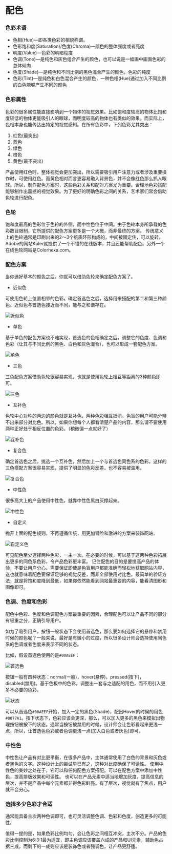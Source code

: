 配色
===

### 色彩术语

- 色相(Hue)—即各类色彩的相貌称谓。
- 色彩饱和度(Saturation)/色度(Chroma)—颜色的整体强度或者亮度
- 明度(Value)—色彩的明暗程度
- 色调(Tone)—是纯色和灰色组合产生的颜色，也可以说是一幅画中画面色彩的总体倾向
- 色度(Shade)—是纯色和不同比例的黑色混合产生的颜色，色彩的纯度
- 色彩(Tint)—是纯色和白色混合产生的颜色，一种色相(Hue)通过加入不同比例的白色能够产生不同的颜色

### 色彩属性

色彩的很多属性能直接影响到一个物体的视觉效果。比如饱和度较高的物体比饱和度较低的物体更能吸引人的眼球，而明度较高的物体也有类似的效果。而实际上，色相本身也能传达出特定的视觉感知。在所有色彩中，下列色彩尤其突出：

1. 红色(最突出)
2. 蓝色
3. 绿色
4. 橙色
5. 黄色(最不突出)

产品使用红色时，整体视觉会更加突出，所以需要吸引用户注意力或者涉及重要操作时，可使用红色。而黄色相对而言更容易融入背景色，并不会像红色那么抓人眼球。所以，制作配色方案时，这些色彩关系和配对方案尤为重要。合理地色彩搭配能够制作出震撼的视觉效果。为了更好的明确色彩之间的关系，艺术家们常会借助色轮进行配色。

### 色轮

饱和度最高的色彩位于色轮的外侧，而中性色位于中间。由于色轮本身所承载的色彩数目限制，它所提供的配色方案更多是一个大概，而非最终的方案。
传统意义上的色轮通常是印刷出来的2～3个纸质环形构成的，中间被固定住，可以旋转。
Adobe的网站Kuler就提供了一个不错的在线版本，并且还能帮助配色。另外一个在线色轮网站是Colorhexa.com。

### 配色方案

当你选好基本的颜色之后，你就可以借助色轮来确定配色方案了。

- 近似色

可使用色轮上位置相邻的色彩。确定首选色之后，选择用来搭配的第二和第三种颜色。近似色与首选色接近而不同，能与之和谐存在。

![近似色](img/1.1.1.jpg)

- 单色

基于单色的配色方案也不难实现，首选色的色相确定之后，调整它的色度、色调和色彩（让其与不同比例的黑色、白色和灰色混合），也可以形成一套配色方案。

![单色](img/1.1.2.jpg)

- 三色

三色配色方案借助色轮很容易实现，也就是使用色轮上相互等距离的3种颜色即可。

![三色](img/1.1.3.jpg)

- 互补色

色轮中心对称的两边的颜色就是互补色，两种色彩相互抵消，色盲的用户可能分辨不出来部分对比色。所以，如果你想每个人都看清楚产品的内容，那么请不要使用两种正好处于相反位置的色彩。（稍微偏一点就好了）

![互补色](img/1.1.4.jpg)

- 复合色

确定首选色之后，挑选一个互补色，然后加上一个与首选色同色系的色彩，这样的三色搭配方案很容易实现，提供了明显的色彩反差，也不容易被滥用。

![复合色](img/1.1.5.jpg)

- 中性色

很多高大上的产品使用中性色，就靠中性色黑白灰撑起来。

![中性色](img/1.1.6.jpg)

- 自定义

抛开上面的配色规则，不再遵循传统，用更加冒险和激进的方案来装饰网站。

![自定义色](img/1.1.7.jpg)

可见配色至少选择两种色彩，一主一次。在必要的时候，可以基于这两种色彩拓展出更多的同色系色彩，令产品色彩更丰富。 记住配色的目的是要提高产品的体验，不要让用户分心。需要保证即使是色盲用户都能准确而轻松地获取网站内容，这也就意味着配色要保证足够的视觉反差，而非全部使用对比色。最简单的验证方法，就是将饱和度降到最低，如果你依然能看到网站最重要的内容，能看清图形和图像即可。

### 色调、色度和色彩

配色中色彩、色度和色调配色方案最重要的因素，合理配色可以让产品不同的部分有轻重之分，正确引导用户。

如为了吸引用户，按钮一般状态下会使用首选色，那么要如何选择它的悬停和禁用时候的颜色呢？一般来说，最好是有微小的过度，所以很多设计师会选择使用同色系的色调或者色度来表示不同的状态。

比如，假设首选色使用的是`#00AEEF`：

![首选色](img/1.1.8.jpg)

按钮一般有四种状态：normal(一般)，hover(悬停)，pressed(按下)，disabled(禁用)。基于色板中的色彩，调整出一套与之适配的用色，而不用引入更多不必要的色彩。

![状态](img/1.1.9.jpg)

可以从首选色`#00AEEF`开始，加入一定的黑色(Shade)，配出Hover的时候的用色`#0077A1`。按下状态下，色彩应该会更深，那么，可以加入更多的黑色来模拟出物理按钮被按下的状态。通常当按钮被禁用的时候，设计师会让色彩看起来更浅一点，所以，让首选色色彩或者色调更浅一点(加入白色或者灰色)即可。


### 中性色

中性色让产品有对比更平衡，在很多产品中，主体通常使用了白色的背景和灰色或者黑色的文字。这种设计上的尝试早已有之，这种对比度确保了可读性。
使用中性色的美妙之处在于，它可以和任何配色方案搭配。可以在配色方案中添加中性色，提高排版效果和可读性。
也可以在产品元素中适当地增加灰度，提高信息的层次，并不是产品中每个元素都非得色彩鲜亮。有了层次，视觉就有了焦点，用户就不会分心。


### 选择多少色彩才合适

通常能具备主次两种色调即可，也可灵活调整色调、色彩和色度，创造更多的可能性。

值得一提的是，如果色彩比例均匀，会让色彩之间相互冲突，主次不分。产品的色彩比例控制为6:3:1最为适宜，即主色调应该覆盖六成的产品和UI元素，辅助色占据三成，而剩下的一成则应该是装饰色或者强调色，让产品更舒适。
